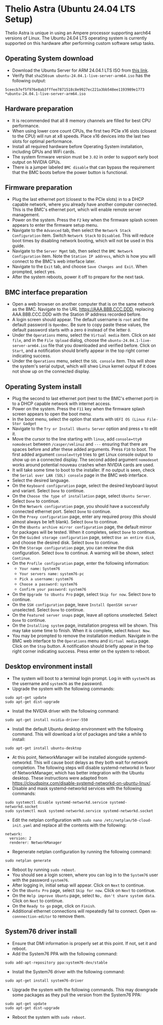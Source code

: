 # Thelio Astra (Ubuntu 24.04 LTS Setup)

Thelio Astra is unique in using an Ampere processor supporting aarch64 versions of Linux. The Ubuntu 24.04 LTS operating system is currently supported on this hardware after performing custom software setup tasks.

## Operating System download

- Download the Ubuntu Server for ARM 24.04.1 LTS ISO from [this link](https://cdimage.ubuntu.com/releases/24.04/release/ubuntu-24.04.1-live-server-arm64.iso).
- Verify that `sha256sum ubuntu-24.04.1-live-server-arm64.iso` has the following output:
```
5ceecb7ef5f976e8ab3fffee7871518c8e9927ec221a3bb548ee1193989e1773 *ubuntu-24.04.1-live-server-arm64.iso
```

## Hardware preparation

- It is recommended that all 8 memory channels are filled for best CPU performance.
- When using lower core count CPUs, the first two PCIe x16 slots (closest to the CPU) will run at x8 speeds. Place x16 devices into the last two slots for optimal performance.
- Install all required hardware before Operating System installation, including GPUs and WiFi cards.
- The system firmware version must be `3.02` in order to support early boot output on NVIDIA GPUs.
- There is a jumper labeled `BMC disable` that can bypass the requirement that the BMC boots before the power button is functional.

## Firmware preparation

- Plug the last ethernet port (closest to the PCIe slots) in to a DHCP capable network, where you already have another computer connected. This is the BMC's ethernet port, which will enable remote server management.
- Power on the system. Press the `F2` key when the firmware splash screen appears to enter the firmware setup menu. 
- Navigate to the `Advanced` tab, then select the `Network Stack Configuration` item. Switch `Network Stack` to `Disabled`. This will reduce boot times by disabling network booting, which will not be used in this guide.
- Navigate to the `Server Mgmt` tab, then select the `BMC Network Configuration` item. Note the `Station IP address`, which is how you will connect to the BMC's web interface later.
- Navigate to the `Exit` tab, and choose `Save Changes and Exit`. When prompted, select yes.
- After the system reboots, power it off to prepare for the next task.

## BMC interface preparation

- Open a web browser on another computer that is on the same network as the BMC. Navigate to the URL https://AAA.BBB.CCC.DDD, replacing AAA.BBB.CCC.DDD with the Station IP address recorded before. 
- A login screen should appear. The default username is `root` and the default password is `0penBmc`. Be sure to copy paste these values, the default password starts with a zero `0` instead of the letter `O`.
- Under the `Operations` menu, select the `Virtual media` item. Click on `Add file`, and in the `File Upload` dialog, choose the `ubuntu-24.04.1-live-server-arm64.iso` file that you downloaded and verified before. Click on `Start`, and a notification should briefly appear in the top right corner indicating success.
- Under the `Operations` menu, select the `SOL console` item. This will show the system's serial output, which will shwo Linux kernel output if it does not show up on the connected display.

## Operating System install

- Plug the second to last ethernet port (next to the BMC's ethernet port) in to a DHCP capable network with internet access.
- Power on the system. Press the `F11` key when the firmware splash screen appears to open the boot menu.
- In the boot menu, select the option that starts with `UEFI OS (Linux File-Stor Gadget`
- Navigate to the `Try or Install Ubuntu Server` option and press `e` to edit it.
- Move the cursor to the line starting with `linux`, add `console=tty0 nomodeset` between `/casper/vmlinuz` and `---` ensuring that there are spaces before and after these added arguments. Press `F10` to boot. The first added argument `console=tty0` tries to get Linux console output to show up on a connected display. The second added argument `nomodeset` works around potential nouveau crashes when NVIDIA cards are used.
- It will take some time to boot to the installer. If no output is seen, check the `Serial over LAN (SOL) console` page in the BMC web interface.
- Select the desired language.
- On the `Keyboard configuration` page, select the desired keyboard layout and variant. Select `Done` to continue.
- On the `Choose the type of installation` page, select `Ubuntu Server`. Select `Done` to continue.
- On the `Network configuration` page, you should have a successfully connected ethernet port. Select `Done` to continue.
- On the `Proxy configuration` page, enter any required proxy (this should almost always be left blank). Select `Done` to continue.
- On the `Ubuntu archive mirror configuration` page, the default mirror for packages will be tested. When it completes, select `Done` to continue.
- On the `Guided storage configuration` page, select `Use an entire disk`, and choose the desired disk. Select `Done` to continue.
- On the `Storage configuration` page, you can review the disk configuration. Select `Done` to continue. A warning will be shown, select `Continue`.
- On the `Profile configuration` page, enter the following information:
  - `Your name:` `System76`
  - `Your servers name:` `system76-pc`
  - `Pick a username:` `system76`
  - `Choose a password:` `system76`
  - `Confirm your password:` `system76`
- On the `Upgrade to Ubuntu Pro` page, select `Skip for now`. Select `Done` to continue.
- On the `SSH configuration` page, leave `Install OpenSSH server` unselected. Select `Done` to continue.
- On the `Featured server snaps` page, leave all options unselected. Select `Done` to continue.
- On the `Installing system` page, installation progress will be shown. This may take some time to finish. When it is complete, select `Reboot Now`.
- You may be prompted to remove the installation medium. Navigate in the BMC web interface to the `Operations` menu and `Virtual media` page. Click on the `Stop` button. A notification should briefly appear in the top right corner indicating success. Press enter on the system to reboot.

## Desktop environment install

- The system will boot to a terminal login prompt. Log in with `system76` as the username and `system76` as the password.
- Upgrade the system with the following commands:
```
sudo apt-get update
sudo apt-get dist-upgrade
```
- Install the NVIDIA driver with the following command:
```
sudo apt-get install nvidia-driver-550
```
- Install the default Ubuntu desktop environment with the following command. This will download a lot of packages and take a while to install:
```
sudo apt-get install ubuntu-desktop
```
- At this point, NetworkManager will be installed alongside systemd-networkd. This will cause boot delays as they both wait for network completion. The following steps will disable systemd-networkd in favor of NetworkManager, which has better integration with the Ubuntu desktop. These instructions were adapted from https://cloudspinx.com/disable-systemd-networkd-on-ubuntu-linux/.
- Disable and mask systemd-networkd services with the following commands:
```
sudo systemctl disable systemd-networkd.service systemd-networkd.socket
sudo systemctl mask systemd-networkd.service systemd-networkd.socket
```
- Edit the netplan configuration with `sudo nano /etc/netplan/50-cloud-init.yaml` and replace all the contents with the following:
```
network:
  version: 2
  renderer: NetworkManager
```
- Regenerate netplan configuration by running the following command:
```
sudo netplan generate
```
- Reboot by running `sudo reboot`.
- You should see a login screen, where you can log in to the `System76` user with the password `system76`.
- After logging in, initial setup will appear. Click on `Next` to continue.
- On the `Ubuntu Pro` page, select `Skip for now`. Click on `Next` to continue.
- On the `Help improve Ubuntu` page, select `No, don't share system data`. Click on `Next` to continue.
- On the `Ready to go` page, click on `Finish`.
- Additional ethernet connections will repeatedly fail to connect. Open `nm-connnection-editor` to remove them.


## System76 driver install

- Ensure that DMI information is properly set at this point. If not, set it and reboot.
- Add the System76 PPA with the following command:
```
sudo add-apt-repository ppa:system76-dev/stable
```
- Install the System76 driver with the following command:
```
sudo apt-get install system76-driver
```
- Upgrade the system with the following commands. This may downgrade some packages as they pull the version from the System76 PPA:
```
sudo apt-get update
sudo apt-get dist-upgrade
```
- Reboot the system with `sudo reboot`.